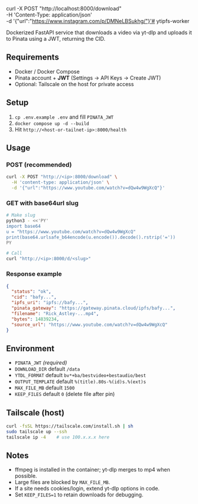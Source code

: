 curl -X POST "http://localhost:8000/download" \
 -H 'Content-Type: application/json' \
 -d '{"url":"https://www.instagram.com/p/DMNeLBSukhg/"}'# ytipfs-worker

Dockerized FastAPI service that downloads a video via yt-dlp and uploads it to Pinata using a JWT, returning the CID.

## Requirements

- Docker / Docker Compose
- Pinata account + **JWT** (Settings → API Keys → Create JWT)
- Optional: Tailscale on the host for private access

## Setup

1. `cp .env.example .env` and fill `PINATA_JWT`
2. `docker compose up -d --build`
3. Hit `http://<host-or-tailnet-ip>:8000/health`

## Usage

### POST (recommended)

```bash
curl -X POST "http://<ip>:8000/download" \
  -H 'content-type: application/json' \
  -d '{"url":"https://www.youtube.com/watch?v=dQw4w9WgXcQ"}'
```

### GET with base64url slug

```bash
# Make slug
python3 - <<'PY'
import base64
u = "https://www.youtube.com/watch?v=dQw4w9WgXcQ"
print(base64.urlsafe_b64encode(u.encode()).decode().rstrip('='))
PY

# Call
curl "http://<ip>:8000/d/<slug>"
```

### Response example

```json
{
  "status": "ok",
  "cid": "bafy...",
  "ipfs_uri": "ipfs://bafy...",
  "pinata_gateway": "https://gateway.pinata.cloud/ipfs/bafy...",
  "filename": "Rick_Astley-...mp4",
  "bytes": 14839234,
  "source_url": "https://www.youtube.com/watch?v=dQw4w9WgXcQ"
}
```

## Environment

- `PINATA_JWT` _(required)_
- `DOWNLOAD_DIR` default `/data`
- `YTDL_FORMAT` default `bv*+ba/bestvideo+bestaudio/best`
- `OUTPUT_TEMPLATE` default `%(title).80s-%(id)s.%(ext)s`
- `MAX_FILE_MB` default `1500`
- `KEEP_FILES` default `0` (delete file after pin)

## Tailscale (host)

```bash
curl -fsSL https://tailscale.com/install.sh | sh
sudo tailscale up --ssh
tailscale ip -4    # use 100.x.x.x here
```

## Notes

- ffmpeg is installed in the container; yt-dlp merges to mp4 when possible.
- Large files are blocked by `MAX_FILE_MB`.
- If a site needs cookies/login, extend yt-dlp options in code.
- Set `KEEP_FILES=1` to retain downloads for debugging.
